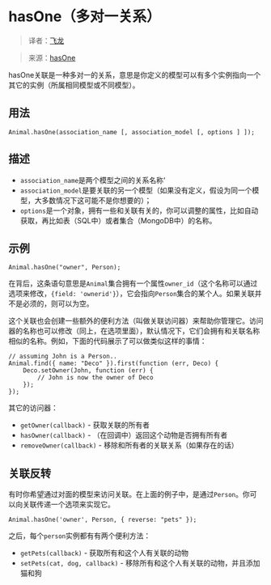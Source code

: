 # hasOne（多对一关系）

> 译者：[飞龙](https://github.com/wizardforcel)

> 来源：[hasOne](https://github.com/dresende/node-orm2/wiki/hasOne)

hasOne关联是一种多对一的关系，意思是你定义的模型可以有多个实例指向一个其它的实例（所属相同模型或不同模型）。

## 用法

```
Animal.hasOne(association_name [, association_model [, options ] ]);
```

## 描述

+ `association_name`是两个模型之间的关系名称‘
+ `association_model`是要关联的另一个模型（如果没有定义，假设为同一个模型，大多数情况下这可能不是你想要的）；
+ `options`是一个对象，拥有一些和关联有关的，你可以调整的属性，比如自动获取，再比如表（SQL中）或者集合（MongoDB中）的名称。

## 示例

```
Animal.hasOne("owner", Person);
```

在背后，这条语句意思是`Animal`集合拥有一个属性`owner_id`（这个名称可以通过选项来修改，`{field: 'ownerid'}`），它会指向`Person`集合的某个人。如果关联并不是必须的，则可以为空。

这个关联也会创建一些额外的便利方法（叫做关联访问器）来帮助你管理它。访问器的名称也可以修改（同上，在选项里面），默认情况下，它们会拥有和关联名称相似的名称。例如，下面的代码展示了可以做类似这样的事情：

```
// assuming John is a Person..
Animal.find({ name: "Deco" }).first(function (err, Deco) {
    Deco.setOwner(John, function (err) {
        // John is now the owner of Deco
    });
});
```

其它的访问器：

+ `getOwner(callback)` - 获取关联的所有者
+ `hasOwner(callback)` - （在回调中）返回这个动物是否拥有所有者
+ `removeOwner(callback)` - 移除和所有者的关联关系（如果存在的话）

## 关联反转

有时你希望通过对面的模型来访问关联。在上面的例子中，是通过`Person`。你可以向关联传递一个选项来实现它。

```
Animal.hasOne('owner', Person, { reverse: "pets" });
```

之后，每个`person`实例都有有两个便利方法：

+ `getPets(callback)` - 获取所有和这个人有关联的动物
+ `setPets(cat, dog, callback)` - 移除所有和这个人有关联的动物，并且添加猫和狗